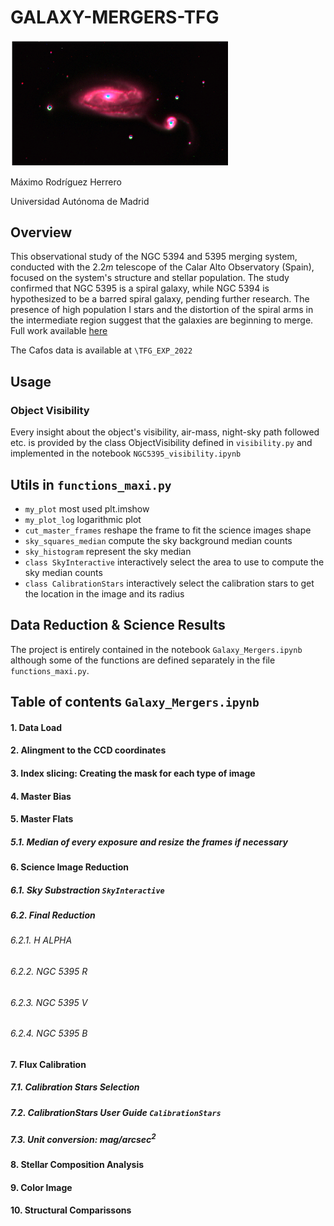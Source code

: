 # GALAXY-MERGERS-TFG

<img src="IMAGES/NGC_RGB_1.png?raw=true" alt="drawing" width="350"/>

Máximo Rodríguez Herrero

Universidad Autónoma de Madrid

## Overview

This observational study of the NGC 5394 and 5395 merging system, conducted with the $2.2m$ telescope of the Calar Alto Observatory (Spain), focused on the system's structure and stellar population. The study confirmed that NGC 5395 is a spiral galaxy, while NGC 5394 is hypothesized to be a barred spiral galaxy, pending further research. The presence of high population I stars and the distortion of the spiral arms in the intermediate region suggest that the galaxies are beginning to merge. Full work available [here](https://github.com/MaximoRdz/GALAXY-MERGERS-TFG/blob/main/GALAXY_MERGERS_MAXIMO.pdf)

The Cafos data is available at `\TFG_EXP_2022`
## Usage

### Object Visibility

Every insight about the object's visibility, air-mass, night-sky path followed etc. is provided by the class ObjectVisibility defined in `visibility.py` and implemented in the notebook `NGC5395_visibility.ipynb`

## Utils in `functions_maxi.py`

- `my_plot` most used plt.imshow 
- `my_plot_log` logarithmic plot
- `cut_master_frames` reshape the frame to fit the science images shape
- `sky_squares_median` compute the sky background median counts
- `sky_histogram` represent the sky median
- `class SkyInteractive` interactively select the area to use to compute the sky median counts
- `class CalibrationStars` interactively select the calibration stars to get the location in the image and its radius

## Data Reduction & Science Results

The project is entirely contained in the notebook `Galaxy_Mergers.ipynb` although some of the functions are defined separately in the file `functions_maxi.py`.

## Table of contents `Galaxy_Mergers.ipynb` 

#### 1. Data Load
#### 2. Alingment to the CCD coordinates
#### 3. Index slicing: Creating the mask for each type of image
#### 4. Master Bias
#### 5. Master Flats
##### 5.1. Median of every exposure and resize the frames if necessary
#### 6. Science Image Reduction
##### 6.1. Sky Substraction `SkyInteractive`
##### 6.2. Final Reduction
###### 6.2.1. H ALPHA
###### 6.2.2. NGC 5395 R
###### 6.2.3. NGC 5395 V
###### 6.2.4. NGC 5395 B
#### 7. Flux Calibration
##### 7.1. Calibration Stars Selection
##### 7.2. CalibrationStars User Guide `CalibrationStars`
##### 7.3. Unit conversion: $mag/arcsec^2$
#### 8. Stellar Composition Analysis
#### 9. Color Image
#### 10. Structural Comparissons


